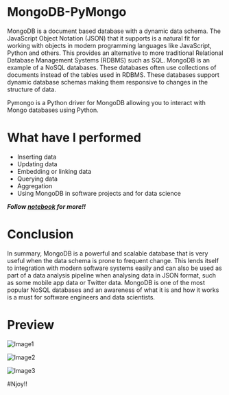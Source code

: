 # MongoDB-PyMongo

MongoDB is a document based database with a dynamic data schema. The JavaScript Object Notation (JSON) that it supports is a natural fit for working with objects in modern programming languages like JavaScript, Python and others. This provides an alternative to more traditional Relational Database Management Systems (RDBMS) such as SQL. MongoDB is an example of a NoSQL databases. These databases often use collections of documents instead of the tables used in RDBMS. These databases support dynamic database schemas making them responsive to changes in the structure of data.

Pymongo is a Python driver for MongoDB allowing you to interact with Mongo databases using Python. 

# What have I performed

* Inserting data
* Updating data
* Embedding or linking data
* Querying data
* Aggregation
* Using MongoDB in software projects and for data science


***Follow [notebook]() for more!!***

# Conclusion

In summary, MongoDB is a powerful and scalable database that is very useful when the data schema is prone to frequent change. This lends itself to integration with modern software systems easily and can also be used as part of a data analysis pipeline when analysing data in JSON format, such as some mobile app data or Twitter data. MongoDB is one of the most popular NoSQL databases and an awareness of what it is and how it works is a must for software engineers and data scientists.

# Preview

![Image1]()

![Image2]()

![Image3]()


#Njoy!!
